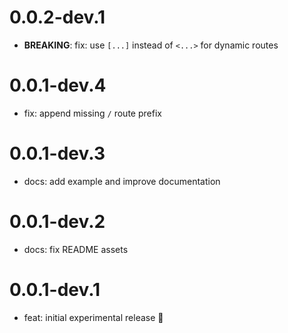 # 0.0.2-dev.1

- **BREAKING**: fix: use `[...]` instead of `<...>` for dynamic routes

# 0.0.1-dev.4

- fix: append missing `/` route prefix

# 0.0.1-dev.3

- docs: add example and improve documentation

# 0.0.1-dev.2

- docs: fix README assets

# 0.0.1-dev.1

- feat: initial experimental release 🎉
